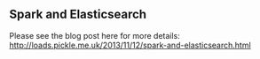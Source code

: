 ## Spark and Elasticsearch

Please see the blog post here for more details:
http://loads.pickle.me.uk/2013/11/12/spark-and-elasticsearch.html